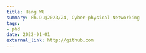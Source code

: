 ```yaml
---
title: Hang WU
summary: Ph.D.@2023/24, Cyber-physical Networking
tags:
- phd
date: 2022-01-01
external_link: http://github.com
---
```

